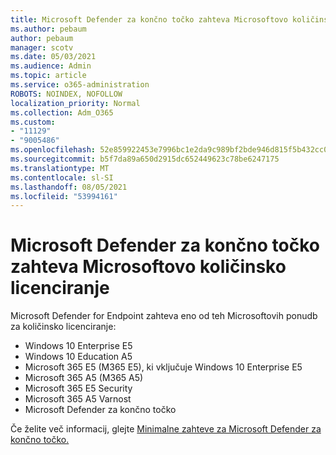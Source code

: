 ```yaml
---
title: Microsoft Defender za končno točko zahteva Microsoftovo količinsko licenciranje
ms.author: pebaum
author: pebaum
manager: scotv
ms.date: 05/03/2021
ms.audience: Admin
ms.topic: article
ms.service: o365-administration
ROBOTS: NOINDEX, NOFOLLOW
localization_priority: Normal
ms.collection: Adm_O365
ms.custom:
- "11129"
- "9005486"
ms.openlocfilehash: 52e859922453e7996bc1e2da9c989bf2bde946d815f5b432cc079d94feca4b9b
ms.sourcegitcommit: b5f7da89a650d2915dc652449623c78be6247175
ms.translationtype: MT
ms.contentlocale: sl-SI
ms.lasthandoff: 08/05/2021
ms.locfileid: "53994161"
---
```

# <a name="microsoft-defender-for-endpoint-requires-microsoft-volume-licensing"></a>Microsoft Defender za končno točko zahteva Microsoftovo količinsko licenciranje

Microsoft Defender for Endpoint zahteva eno od teh Microsoftovih ponudb za količinsko licenciranje:

- Windows 10 Enterprise E5
- Windows 10 Education A5
- Microsoft 365 E5 (M365 E5), ki vključuje Windows 10 Enterprise E5
- Microsoft 365 A5 (M365 A5)
- Microsoft 365 E5 Security
- Microsoft 365 A5 Varnost
- Microsoft Defender za končno točko

Če želite več informacij, glejte [Minimalne zahteve za Microsoft Defender za končno točko.](https://docs.microsoft.com/microsoft-365/security/defender-endpoint/minimum-requirements)